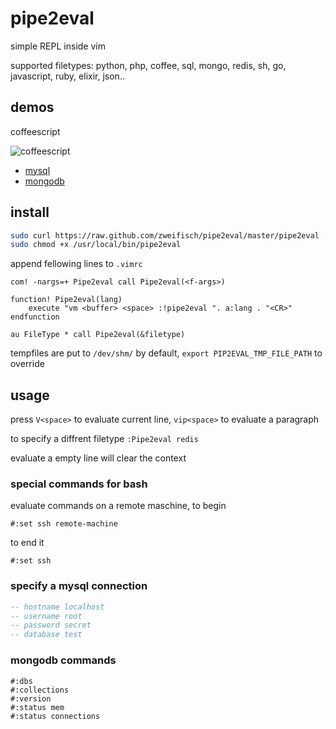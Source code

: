 # pipe2eval

simple REPL inside vim

supported filetypes: python, php, coffee, sql, mongo, redis, sh, go, javascript, ruby, elixir, json..

## demos

coffeescript

![coffeescript](https://github.com/zweifisch/pipe2eval/raw/master/demos/coffee.gif)

* [mysql](https://github.com/zweifisch/pipe2eval/raw/master/demos/mysql.gif)
* [mongodb](https://github.com/zweifisch/pipe2eval/raw/master/demos/mongodb.gif)

## install

```sh
sudo curl https://raw.github.com/zweifisch/pipe2eval/master/pipe2eval -o /usr/local/bin/pipe2eval
sudo chmod +x /usr/local/bin/pipe2eval
```
append fellowing lines to `.vimrc`
```vim
com! -nargs=+ Pipe2eval call Pipe2eval(<f-args>)

function! Pipe2eval(lang)
	execute "vm <buffer> <space> :!pipe2eval ". a:lang . "<CR>"
endfunction

au FileType * call Pipe2eval(&filetype)
```

tempfiles are put to `/dev/shm/` by default, `export PIP2EVAL_TMP_FILE_PATH` to
override

## usage

press `V<space>` to evaluate current line, `vip<space>` to evaluate a paragraph

to specify a diffrent filetype `:Pipe2eval redis`

evaluate a empty line will clear the context

### special commands for bash

evaluate commands on a remote maschine, to begin
```
#:set ssh remote-machine
```

to end it
```
#:set ssh
```

### specify a mysql connection

```sql
-- hostname localhost
-- username root
-- password secret
-- database test
```

### mongodb commands

```
#:dbs
#:collections
#:version
#:status mem
#:status connections
```
